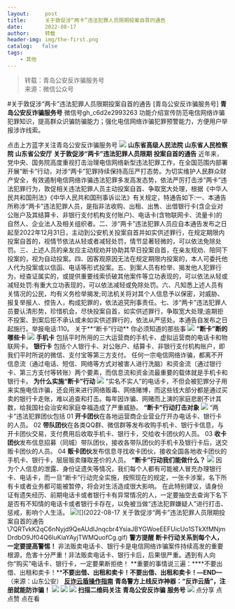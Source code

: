 ```yaml
---
layout:     post
title:      关于敦促涉“两卡”违法犯罪人员限期投案自首的通告
date:       2022-08-17
author:     转载
header-img: img/the-first.png
catalog:   false
tags:
    - 其他
---
```


<blockquote><p>转载：青岛公安反诈骗服务号<br>
来源：微信公众号</p></blockquote>

#关于敦促涉“两卡”违法犯罪人员限期投案自首的通告
[青岛公安反诈骗服务号]
**青岛公安反诈骗服务号**
微信号gh_c6d2e2993263
功能介绍宣传防范电信网络诈骗犯罪知识，提高群众识骗防骗能力；强化电信网络诈骗犯罪预警能力，方便用户举报涉诈线索。

点击上方蓝字关注青岛公安反诈骗服务号
![]({{site.baseurl}}/postimg/ToUhK9mtCtzT5Xrwq1env9ekRASic5o1gtuFyap87yCm4X9nDp8AoDuZl4niabv0icq6XicibdX2STHrOAVqhV7aN6w.jpeg)
**山东省高级人民法院**
**山东省人民检察院**
**山东省公安厅**
**关于敦促涉“两卡”违法犯罪人员限期**
**投案自首的通告**
近年来，党中央、国务院高度重视打击治理电信网络新型违法犯罪工作，在全国范围内部署开展“断卡”行动，对涉“两卡”犯罪持续保持高压严打态势。为切实维护人民群众财产安全，有效遏制电信网络诈骗违法犯罪多发高发态势，依法严厉打击涉“两卡”违法犯罪行为，敦促相关违法犯罪人员主动投案自首、争取宽大处理，根据《中华人民共和国刑法》《中华人民共和国刑事诉讼法》有关规定，特通告如下:一、本通告所称涉“两卡”违法犯罪人员，是指非法收购、出租、出售、出借银行卡(含企业对公账户及其结算卡、非银行支付机构支付账户)、电话卡(含物联网卡、流量卡)的自然人、企业法人及相关组织者。二、涉“两卡”违法犯罪人员应自本通告发布之日起至2022年12月31日，主动到公安机关投案自首并如实供述罪行，在规定期限内投案自首的，视情节依法从轻或者减轻处罚，情节显著轻微的，可以依法免除处罚。三、上述人员的亲友应主动规劝并协助其早日投案自首，在亲友规劝、陪同下投案的，视为自动投案。四、因客观原因无法在规定期限内投案的，本人可委托他人代为投案或以信函、电话等形式投案。五、到案人员有检举、揭发他人犯罪行为，经查证属实的，或提供重要线索侦破其他案件等立功表现的，可以依法从轻或减轻处罚:有重大立功表现的，可以依法减轻或免除处罚。六、凡知悉上述人员有关情况的公民，均有义务检举揭发;司法机关将对其个人信息予以保密，对威胁、报复举报人、控告人，构成犯罪的，依法追究刑事责任。七、涉“两卡”违法犯罪人员要认清形势，珍惜机会，尽快投案自首，如实供述罪行，争取宽大处理;逾期拒不投案、到案后拒不承认或未如实供述罪行的，依法从严惩处。本通告自发布之日起施行。举报电话:110。
关于**“断卡”行动**
你必须知道的那些事
![]({{site.baseurl}}/postimg/KGTSXBllbwoDwcrqFWg1ibUgeORUujbrdR5J8mchLooNjxH140d2NuT3DHvjYdlsnLzia4kUKZsE47UQJ0VkoN4A.gif)
**“断卡”断的哪些卡**
![]({{site.baseurl}}/postimg/KGTSXBllbwoDwcrqFWg1ibUgeORUujbrd7cibWyfHhR5jd5xMbm2lMLp2EjTNoRM2X7LOciaFUo8JeJwarPeGqE5w.jpeg)
**手机卡**
包括平时所用的三大运营商的手机卡、虚拟运营商的电话卡和物联网卡。
**银行卡**
包括个人银行卡、对公账户、结算卡、非银行支付机构账户，即我们平时所说的微信、支付宝等第三方支付。
任何一宗电信网络诈骗，都离不开信息流（通过电话、短信、网络等方式对被害人进行洗脑）和资金流（通过银行卡、第三方支付等转账）两个要素，而信息流和资金流最重要的载体就是手机卡和银行卡。
**为什么实施“断卡”行动**
![]({{site.baseurl}}/postimg/KGTSXBllbwoDwcrqFWg1ibUgeORUujbrdP4vYCmWiaoE9WV3kLsaghuEiaoSY6T30IxC6lxa71Z1nvkeqicat2A5pg.jpeg)
“实名不实人”的电话卡，不但会被犯罪分子用来实施电信诈骗，还会用来进行网络贩毒、网络赌博，而这些钱大部分都是通过买卖的银行卡走账，难以追查和打击。每年因诈骗、网赌而上演的家庭悲剧不计其数，给我国社会治安和家庭幸福造成了严重威胁。
**“断卡”行动打击对象**
![]({{site.baseurl}}/postimg/KGTSXBllbwoDwcrqFWg1ibUgeORUujbrdcmmLMZ7LYye85jJQjhwDzukpXMvicKSQPoXumE76SnVUmIbfCr3PYQw.jpeg)
“两卡”违法犯罪团伙包括
01
**开卡团伙**在各地运营商企业营业厅开办电话卡、银行卡的人员。
02
**带队团伙**在各类QQ群、微信群等发布收购手机卡、银行卡信息，与开卡团伙交易，支付费用后收取手机卡、银行卡，交给收卡团伙的人员。
03
**收卡团伙**发布信息招募（同城）带队团伙，接收各带队团伙的手机卡及银行卡后，送交贩卡团伙的人员。
04
**贩卡团伙**发布信息寻找收卡团伙，接收全国各地收卡团伙的手机卡、银行卡，层层贩卖赚取差价的人员。
**“断卡”行动我们能做什么？**
![]({{site.baseurl}}/postimg/KGTSXBllbwoDwcrqFWg1ibUgeORUujbrdZA6aMa8CCpIDLKvUNw0dsgo8xI0Wbs89S4PSsWeSFeuoicFjHFZePyQ.jpeg)
因为个人信息的泄露、身份证遗失等情况，我们每个人都有可能被人冒充办理银行卡、电话卡，而一旦“断卡”行动完全实施，按照现在的规定，一张卡涉案，名下所有卡或者业务都可能被暂停，将会对生活造成很大影响。
在此特别建议，请身份证有遗失经历、前期电话卡或者银行卡有异常情况的人，一定要抽空去查询下名下是否有不知情的电话卡或者银行卡存在，以免被当做“违法犯罪嫌疑人”进行打击、惩戒，影响个人生活。
![]({{site.baseurl}}/postimg/KGTSXBllbwoDwcrqFWg1ibUgeORUujbrddeewqkct3SI2hEmc0icZCEibcyTQwqyyvvQuhcGZue1zfUicG3QoibgX6A.png)![](2022-08-17
关于敦促涉“两卡”违法犯罪人员限期投案自首的通告\\7QRTvkK2qC6nNyjd9QeAUdlJnqcbr4YsiaJBYGWoeEEFUicUo1STkXfMNjmDrdbO9Jf04Q6luKiaYAyjTWMQuofCg.gif)
**警方提醒**
**断卡行动关系到每个人，一定要提高警惕！**
非法贩卖电话卡、银行卡是电信网络诈骗案件持续高发的重要根源，危害十分严重！非法贩卖电话卡、银行卡后，后果很严重。遇到有人向你“购买”电话卡、银行卡，一定要果断拒绝！
**重要的事情说三遍：****不要出借、出租和卖卡！****不要出借、出租和卖卡！****不要出借、出租和卖卡！****—END—**
（来源：山东公安）
**[反诈云盾操作指南](http://mp.weixin.qq.com/s?__biz=MzkwODIyMjQyOA==&mid=2247486080&idx=1&sn=045f651fe53cc0df0d81033aa5b122cf&chksm=c0cc0033f7bb8925d6391e5b47e577c161d7d43fc7ff8fe72556108e8165e765045f6f6b5045&scene=21#wechat_redirect)**
**青岛警方上线反诈神器：“反诈云盾”，注册就能防诈骗！**
![]({{site.baseurl}}/postimg/SQy6GkyVO2RqnkRS1LiaCZL680hpVrBQr1W1HjqwNniaw0j7X2HqO9qNGoZBaWL9YMCRdpgk4Hlk1ncEusDUhxhw.jpeg)
![]({{site.baseurl}}/postimg/6xI4h676QXzia5naazW6wFR5ml91zib85OnAdBFSTibic8yWLuWic1rKJBicwSgnqzI9icFMSpImia2H4zZhqLVTr724UA.png)
![]({{site.baseurl}}/postimg/1GjWwxYB3dk0QR6pndF2SISfW55mAuAxDQOiaC2Geq1kE9oibrv0xIEyiazCyo7VubILLicuLicBW77qleN0GPJOTAQ.jpeg)
**扫描二维码关注**
**青岛公安反诈骗**
**服务号**
![]({{site.baseurl}}/postimg/6xI4h676QXzia5naazW6wFR5ml91zib85O2ObvfHFG7tH1qAI6iakIGohmLu4siar1ZzMiawQ7QicgfyZFjriavRic3M6Q.png)
点分享
点点赞
点在看
